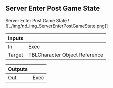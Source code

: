 ## Server Enter Post Game State
Server Enter Post Game State
![[../img/nd_img_ServerEnterPostGameState.png]]

|Inputs||
|--|--|
| In | Exec |
| Target | TBLCharacter Object Reference |

|Outputs||
|--|--|
| Out | Exec |
